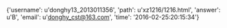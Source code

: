{'username': u'donghy13_2013011356', 'path': u'xz1216/1216.html', 'answer': u'B', 'email': u'donghy_cst@163.com', 'time': '2016-02-25:20:15:34'}